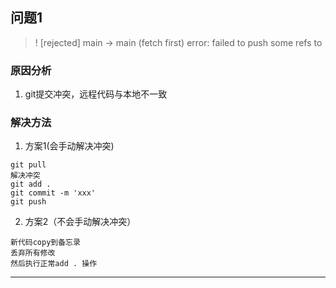 ## 问题1
> ! [rejected] main -> main (fetch first) error: failed to push some refs to

### 原因分析
1. git提交冲突，远程代码与本地不一致

### 解决方法
1. 方案1(会手动解决冲突)
```
git pull
解决冲突
git add .
git commit -m 'xxx'
git push
```
2. 方案2（不会手动解决冲突）
```
新代码copy到备忘录
丢弃所有修改
然后执行正常add . 操作
```

---